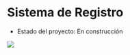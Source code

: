 <h1> Sistema de Registro </h1>

- Estado del proyecto: En construcción
<p align="left">
<img src="https://img.shields.io/badge/STATUS-EN%20DESAROLLO-green">
</p>
